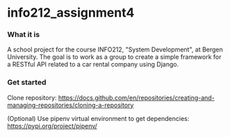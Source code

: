 # info212_assignment4

### What it is

A school project for the course INFO212, "System Development", at Bergen University. The goal is to work as a group to create a simple framework for a RESTful API related to a car rental company using Django.

### Get started

Clone repository: https://docs.github.com/en/repositories/creating-and-managing-repositories/cloning-a-repository

(Optional) Use pipenv virtual environment to get dependencies: https://pypi.org/project/pipenv/